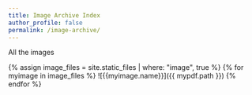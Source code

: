 ```yaml
---
title: Image Archive Index
author_profile: false
permalink: /image-archive/
---
```

All the images
<!-- more -->

{% assign image_files = site.static_files | where: "image", true %}
{% for myimage in image_files %}
  ![{{myimage.name}}]({{ mypdf.path }})
{% endfor %}
